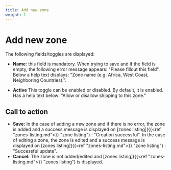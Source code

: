 ```yaml
---
title: Add new zone
weight: 1
---
```


# Add new zone

The following fields/toggles are displayed:

 - **Name**: this field is mandatory. When trying to save and if the field is empty, the following error message appears: "Please fillout this field". Below a help text displays: "Zone name (e.g. Africa, West Coast, Neighboring Countries).".

- **Active** This toggle can be enabled or disabled. By default, it is enabled. Has a help text below: "Allow or disallow shipping to this zone."

## Call to action

- **Save:**
In the case of adding a new zone and if there is no error, the zone is added and a success message is displayed on [zones listing]({{<ref "zones-listing.md">}} "zone listing") : "Creation successful". In the case of editing a zone, the zone is edited and a success message is displayed on [zones listing]({{<ref "zones-listing.md">}} "zone listing") : "Successful update".
- **Cancel:**
The zone is not added/edited and [zones listing]({{<ref "zones-listing.md">}} "zones listing") is displayed.
